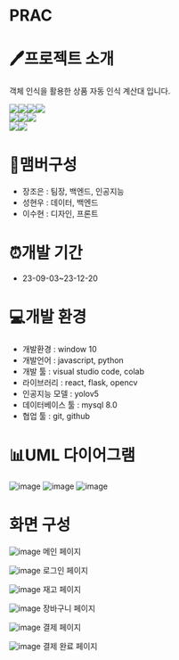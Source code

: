 # PRAC


# 🖊️프로젝트 소개
객체 인식을 활용한 상품 자동 인식 계산대 입니다.


<img src="https://img.shields.io/badge/html5-E34F26?style=for-the-badge&logo=html5&logoColor=white"><img src="https://img.shields.io/badge/css-1572B6?style=for-the-badge&logo=css3&logoColor=white"><img src="https://img.shields.io/badge/javascript-F7DF1E?style=for-the-badge&logo=javascript&logoColor=black"><img src="https://img.shields.io/badge/react-61DAFB?style=for-the-badge&logo=react&logoColor=black"></br>
<img src="https://img.shields.io/badge/python-3776AB?style=for-the-badge&logo=python&logoColor=white"><img src="https://img.shields.io/badge/flask-000000?style=for-the-badge&logo=flask&logoColor=white"><img src="https://img.shields.io/badge/mysql-4479A1?style=for-the-badge&logo=mysql&logoColor=white"></br>
<img src="https://img.shields.io/badge/github-181717?style=for-the-badge&logo=github&logoColor=white"><img src="https://img.shields.io/badge/git-F05032?style=for-the-badge&logo=git&logoColor=white">

# 🧑맴버구성
- 장조은 : 팀장, 백엔드, 인공지능
- 성현우 : 데이터, 백엔드
- 이수현 : 디자인, 프론트

# ⏰개발 기간
- 23-09-03~23-12-20

# 💻개발 환경
- 개발환경 :  window 10
- 개발언어 : javascript, python
- 개발 툴 : visual studio code, colab
- 라이브러리 : react, flask, opencv
- 인공지능 모델 : yolov5
- 데이터베이스 툴 : mysql 8.0
- 협업 툴 : git, github

# 📊UML 다이어그램
![image](https://github.com/dltngus02/capstone/assets/120762921/b1ea9450-cf9a-4297-9dd0-9efe91838aa0)
![image](https://github.com/dltngus02/capstone/assets/120762921/5e136e6e-b2e5-4e09-ad22-d191ca044521)
![image](https://github.com/dltngus02/capstone/assets/120762921/dec174f0-3b48-4a8a-bc18-7246b86967f5)

# 화면 구성
![image](https://github.com/dltngus02/capstone/assets/120762921/4673a384-6e16-45bc-9f3e-ced835fe6649)
메인 페이지

![image](https://github.com/dltngus02/capstone/assets/120762921/c102bcf7-c48c-483a-955e-08698179b07e)
로그인 페이지

![image](https://github.com/dltngus02/capstone/assets/120762921/e8a73672-615b-4b3a-8f23-51266f80237b)
재고 페이지

![image](https://github.com/dltngus02/capstone/assets/120762921/4aa39a50-7017-493f-a3d7-e8f67ec37314)
장바구니 페이지

![image](https://github.com/dltngus02/capstone/assets/120762921/0c84b0df-2e07-462d-8058-2bfa6e168406)
결제 페이지

![image](https://github.com/dltngus02/capstone/assets/120762921/81b82dd4-9726-4877-a844-cc3a5e1cc6a0)
결제 완료 페이지
